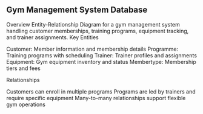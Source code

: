 ## Gym Management System Database
Overview
Entity-Relationship Diagram for a gym management system handling customer memberships, training programs, equipment tracking, and trainer assignments.
Key Entities

Customer: Member information and membership details
Programme: Training programs with scheduling
Trainer: Trainer profiles and assignments
Equipment: Gym equipment inventory and status
Membertype: Membership tiers and fees

Relationships

Customers can enroll in multiple programs
Programs are led by trainers and require specific equipment
Many-to-many relationships support flexible gym operations
